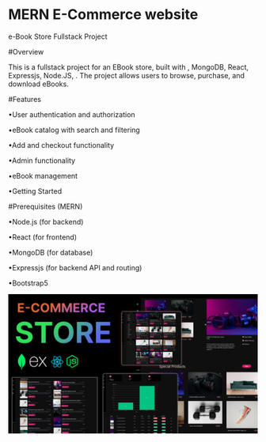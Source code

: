 ﻿# MERN E-Commerce website
 
 e-Book Store Fullstack Project
 
#Overview

This is a fullstack project for an EBook store, built with , MongoDB, React, Expressjs, Node.JS, . The project allows users to browse, purchase, and download eBooks.


#Features

•User authentication and authorization

•eBook catalog with search and filtering

•Add and checkout functionality

•Admin functionality

•eBook management

•Getting Started


#Prerequisites (MERN)

•Node.js (for backend)

•React (for frontend)

•MongoDB (for database)

•Expressjs (for backend API and routing)

•Bootstrap5

![Course Thumbnail](/thumb.png)

